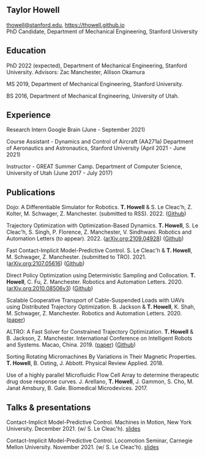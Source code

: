 ## Taylor Howell

 <span class="sans-serif">thowell@stanford.edu, https://thowell.github.io</span>  
PhD Candidate, Department of Mechanical Engineering,
Stanford University

## Education

<div class="list">

PhD 2022 (expected), Department of Mechanical Engineering, Stanford University. 
Advisors: Zac Manchester, Allison Okamura

MS 2019, Department of Mechanical Engineering, Stanford University.

BS 2016, Department of Mechanical Engineering, University of Utah.

</div>

## Experience
<div class="list"> 

Research Intern
Google Brain
(June - September 2021)

Course Assistant - Dynamics and Control of Aircraft (AA271a)
Department of Aeronautics and Astronautics, Stanford University
(April 2021 - June 2021)

Instructor - GREAT Summer Camp.
Department of Computer Science, University of Utah
(June 2017 - July 2017)

</div>

## Publications

<div class="list">

Dojo: A Differentiable Simulator for Robotics. **T. Howell** & S. Le Cleac'h, Z. Kolter, M. Schwager, Z. Manchester. (submitted to RSS). 2022. ([Github](https://github.com/dojo-sim/Dojo.jl))
  
Trajectory Optimization with Optimization-Based Dynamics. **T. Howell**, S. Le Cleac'h, S. Singh, P. Florence, Z. Manchester, V. Sindhwani. Robotics and Automation Letters (to appear). 2022. ([arXiv.org:2109.04928](https://arxiv.org/abs/2109.04928)) ([Github](https://github.com/thowell/optimization_dynamics))

Fast Contact-Implicit Model-Predictive Control. S. Le Cleac'h & **T. Howell**, M. Schwager, Z. Manchester. (submitted to TRO). 2021. ([arXiv.org:2107.05616](https://arxiv.org/abs/2107.05616v2)) ([Github](https://github.com/thowell/ContactImplicitMPC.jl))

Direct Policy Optimization using Deterministic Sampling and Collocation. **T. Howell**, C. Fu, Z. Manchester. Robotics and Automation Letters. 2020. ([arXiv.org:2010.08506v3](https://arxiv.org/abs/2010.08506v3)) ([Github](https://github.com/thowell/direct_policy_optimization))
    
Scalable Cooperative Transport of Cable-Suspended Loads with UAVs using Distributed Trajectory Optimization. B. Jackson & **T. Howell**, K. Shah, M. Schwager, Z. Manchester. Robotics and Automation Letters. 2020. ([paper](https://roboticexplorationlab.org/papers/distributed_quads.pdf))
    
ALTRO: A Fast Solver for Constrained Trajectory Optimization. **T. Howell** & B. Jackson, Z. Manchester. International Conference on Intelligent Robots and Systems. Macao, China. 2019. ([paper](https://roboticexplorationlab.org/papers/altro-iros.pdf)) ([Github](https://github.com/RoboticExplorationLab/TrajectoryOptimization.jl))
    
Sorting Rotating Micromachines By Variations in Their Magnetic Properties. **T. Howell**, B. Osting, J. Abbott. Physical Review Applied. 2018.

Use of a highly parallel Microfluidic Flow Cell Array to determine therapeutic drug dose response curves. J. Arellano, **T. Howell**, J. Gammon, S. Cho, M. Janat Amsbury, B. Gale. Biomedical Microdevices. 2017.

</div>

## Talks & presentations

<div class="list">

Contact-Implicit Model-Predictive Control. Machines in Motion, New York University. December 2021. (w/ S. Le Cleac'h). [slides](https://docs.google.com/presentation/d/1Cqc-gLRv_R_L0CqNBmCzncsyD0lzGPoG4-qC2v7D2qI/edit?usp=sharing)

Contact-Implicit Model-Predictive Control. Locomotion Seminar, Carnegie Mellon University. November 2021. (w/ S. Le Cleac'h). [slides](https://docs.google.com/presentation/d/1Cqc-gLRv_R_L0CqNBmCzncsyD0lzGPoG4-qC2v7D2qI/edit?usp=sharing)

</div>



